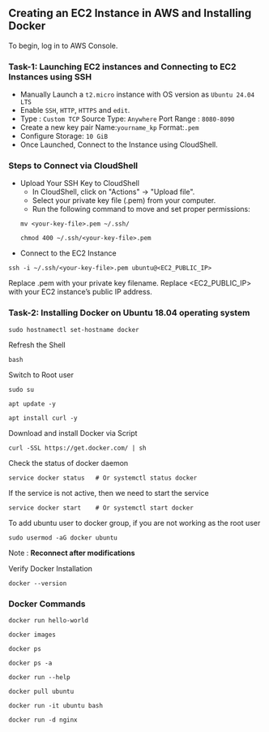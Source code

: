## Creating an EC2 Instance in AWS and Installing Docker

To begin, log in to AWS Console.

### Task-1:  Launching EC2 instances and Connecting to EC2 Instances using SSH

* Manually Launch a `t2.micro` instance with OS version as `Ubuntu 24.04 LTS` 
* Enable `SSH`, `HTTP`, `HTTPS` and `edit`.
* Type : `Custom TCP`     Source Type: `Anywhere`    Port Range : `8080-8090`
* Create a new key pair Name:`yourname_kp` Format:`.pem`
* Configure Storage: `10 GiB`
* Once Launched, Connect to the Instance using CloudShell.

### Steps to Connect via CloudShell
* Upload Your SSH Key to CloudShell
  * In CloudShell, click on "Actions" → "Upload file".
  * Select your private key file (.pem) from your computer.
  * Run the following command to move and set proper permissions:
  ```
  mv <your-key-file>.pem ~/.ssh/
  ```
  ```
  chmod 400 ~/.ssh/<your-key-file>.pem
  ```
* Connect to the EC2 Instance
```
ssh -i ~/.ssh/<your-key-file>.pem ubuntu@<EC2_PUBLIC_IP>
```
Replace <your-key-file>.pem with your private key filename.
Replace <EC2_PUBLIC_IP> with your EC2 instance’s public IP address.

### Task-2: Installing Docker on Ubuntu 18.04 operating system 
```
sudo hostnamectl set-hostname docker
```
Refresh the Shell 
```
bash
```
Switch to Root user
```
sudo su
```
```
apt update -y
```
```
apt install curl -y
```
Download and install Docker via Script
```
curl -SSL https://get.docker.com/ | sh
```
Check the status of docker daemon
```
service docker status   # Or systemctl status docker
```
If the service is not active, then we need to start the service
```
service docker start    # Or systemctl start docker
```
To add ubuntu user to docker group, if you are not working as the root user
```
sudo usermod -aG docker ubuntu
```
Note : **Reconnect after modifications**

Verify Docker Installation
```
docker --version
```
### Docker Commands
```
docker run hello-world
```
```
docker images
```
```
docker ps
```
```
docker ps -a
```
```
docker run --help
```
```
docker pull ubuntu
```
```
docker run -it ubuntu bash
```
```
docker run -d nginx
```
